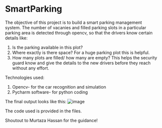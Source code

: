 # SmartParking

The objective of this project is to build a smart parking management system. 
The number of vacanies and filled parking slots in a particular parking area is detected through opencv, so that the drivers know certain details like:
1) Is the parking available in this plot?
2) Where exactly is there space? For a huge parking plot this is helpful.
3) How many plots are filled/ how many are empty? This helps the security guard know and give the details to the new drivers before they reach without any effort.

Technologies used:

1) Opencv- for the car recognition and simulation
2) Pycharm software- for python coding

The final output looks like this:
![image](https://user-images.githubusercontent.com/95308896/186500109-605e3ebd-3633-4396-91b3-ed98f21a8a5a.png)


The code used is provided in the files.

Shoutout to Murtaza Hassan for the guidance!
